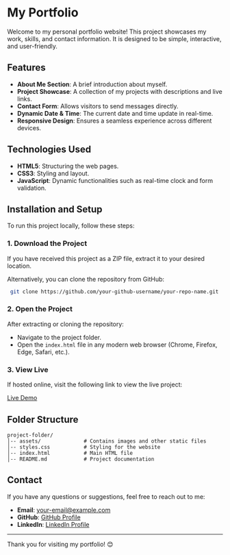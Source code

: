 # My Portfolio

Welcome to my personal portfolio website! This project showcases my work, skills, and contact information. It is designed to be simple, interactive, and user-friendly.

## Features

- **About Me Section**: A brief introduction about myself.
- **Project Showcase**: A collection of my projects with descriptions and live links.
- **Contact Form**: Allows visitors to send messages directly.
- **Dynamic Date & Time**: The current date and time update in real-time.
- **Responsive Design**: Ensures a seamless experience across different devices.

## Technologies Used

- **HTML5**: Structuring the web pages.
- **CSS3**: Styling and layout.
- **JavaScript**: Dynamic functionalities such as real-time clock and form validation.

## Installation and Setup

To run this project locally, follow these steps:

### 1. Download the Project

If you have received this project as a ZIP file, extract it to your desired location.

Alternatively, you can clone the repository from GitHub:

```sh
 git clone https://github.com/your-github-username/your-repo-name.git
```

### 2. Open the Project

After extracting or cloning the repository:

- Navigate to the project folder.
- Open the `index.html` file in any modern web browser (Chrome, Firefox, Edge, Safari, etc.).

### 3. View Live

If hosted online, visit the following link to view the live project:

[Live Demo](https://your-live-demo-link.com)

## Folder Structure

```
project-folder/
│-- assets/              # Contains images and other static files
│-- styles.css           # Styling for the website
│-- index.html           # Main HTML file
│-- README.md            # Project documentation
```

## Contact

If you have any questions or suggestions, feel free to reach out to me:

- **Email**: your-email@example.com
- **GitHub**: [GitHub Profile](https://github.com/your-github-username)
- **LinkedIn**: [LinkedIn Profile](https://linkedin.com/in/your-profile)

---

Thank you for visiting my portfolio! 😊
